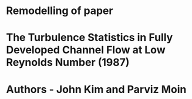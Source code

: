 # Remodelling of paper
# The Turbulence Statistics in Fully Developed Channel Flow at Low Reynolds Number (1987)
# Authors - John Kim and Parviz Moin
